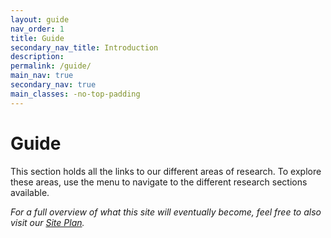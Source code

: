 ```yaml
---
layout: guide
nav_order: 1
title: Guide
secondary_nav_title: Introduction
description: 
permalink: /guide/
main_nav: true
secondary_nav: true
main_classes: -no-top-padding
---
```


<!--

Introduction to the guide

- Why it exists
- What's in it
- How to use it
- How to contribute

Illustration sources

- https://www.figma.com/file/qzvCvqhSRx3Jq8aywaSjlr/Bitcoin-Design-Guide-Illustrations-CO?node-id=238%3A3

-->


# Guide

This section holds all the links to our different areas of research. To explore these areas, use the menu to navigate to the different research sections available.

_For a full overview of what this site will eventually become, feel free to also visit our [Site Plan](/site-plan)._

